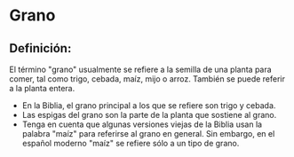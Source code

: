 # Grano

## Definición: 

El  término "grano" usualmente se refiere a la semilla de una planta para comer, tal como trigo, cebada, maíz, mijo o arroz. También se puede referir a la planta entera.

* En la Biblia, el grano principal a los que se refiere son trigo y cebada.
* Las espigas del grano son la parte de la planta que sostiene al grano.
* Tenga en cuenta que algunas versiones viejas de la Biblia usan la palabra "maíz" para referirse al grano en general. Sin embargo, en el español moderno "maíz" se refiere sólo a un tipo de grano.

